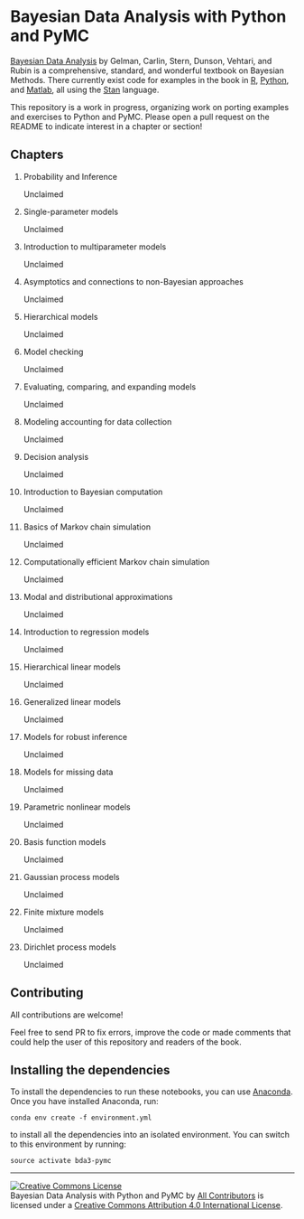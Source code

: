 # Bayesian Data Analysis with Python and PyMC

[Bayesian Data Analysis](http://www.stat.columbia.edu/~gelman/book/) by Gelman, Carlin, Stern, Dunson, Vehtari, and Rubin is a comprehensive, standard, and wonderful textbook on Bayesian Methods.  There currently exist code for examples in the book in [R](https://github.com/avehtari/BDA_R_demos), [Python](https://github.com/avehtari/BDA_py_demos), and [Matlab](https://github.com/avehtari/BDA_m_demos), all using the [Stan](http://mc-stan.org/) language.

This repository is a work in progress, organizing work on porting examples and exercises to Python and PyMC. Please open a pull request on the README to indicate interest in a chapter or section!

## Chapters

1. Probability and Inference

    Unclaimed

1. Single-parameter models

    Unclaimed

1. Introduction to multiparameter models

    Unclaimed

1. Asymptotics and connections to non-Bayesian approaches

    Unclaimed

1. Hierarchical models

    Unclaimed

1. Model checking

    Unclaimed

1. Evaluating, comparing, and expanding models

    Unclaimed

1. Modeling accounting for data collection

    Unclaimed

1. Decision analysis

    Unclaimed

1. Introduction to Bayesian computation

    Unclaimed

1. Basics of Markov chain simulation

    Unclaimed

1. Computationally efficient Markov chain simulation

    Unclaimed

1. Modal and distributional approximations

    Unclaimed

1. Introduction to regression models

    Unclaimed

1. Hierarchical linear models

    Unclaimed

1. Generalized linear models

    Unclaimed

1. Models for robust inference

    Unclaimed

1. Models for missing data

    Unclaimed

1. Parametric nonlinear models

    Unclaimed

1. Basis function models

    Unclaimed

1. Gaussian process models

    Unclaimed

1. Finite mixture models

    Unclaimed

1. Dirichlet process models

    Unclaimed


## Contributing

All contributions are welcome!

Feel free to send PR to fix errors, improve the code or made comments that could help the user of this repository and readers of the book.

## Installing the dependencies

To install the dependencies to run these notebooks, you can use
[Anaconda](https://www.continuum.io/downloads). Once you have installed
Anaconda, run:

    conda env create -f environment.yml

to install all the dependencies into an isolated environment. You can switch to
this environment by running:

    source activate bda3-pymc


---
<a rel="license" href="http://creativecommons.org/licenses/by/4.0/"><img alt="Creative Commons License" style="border-width:0" src="https://i.creativecommons.org/l/by/4.0/88x31.png" /></a><br /><span>Bayesian Data Analysis with Python and PyMC</span> by <a xmlns:cc="http://creativecommons.org/ns#" href="https://github.com/pymc-devs/resources/graphs/contributors" property="cc:attributionName" rel="cc:attributionURL">All Contributors</a> is licensed under a <a rel="license" href="http://creativecommons.org/licenses/by/4.0/">Creative Commons Attribution 4.0 International License</a>.

